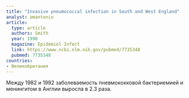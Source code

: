 ```yaml
---
title: "Invasive pneumococcal infection in South and West England"
analyst: amantonio
article:
  type: article
  authors: Smith
  year: 1998
  magazine: Epidemiol Infect
  link: https://www.ncbi.nlm.nih.gov/pubmed/7735348
  pubmed: 7735348
countries:
- Великобритания
---
```


Между 1982 и 1992 заболеваемость пневмококковой бактериемией и менингитом в Англии выросла в 2.3 раза.
